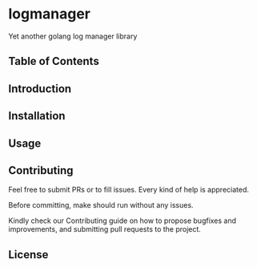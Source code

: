 # logmanager
Yet another golang log manager library

## Table of Contents

## Introduction

## Installation

## Usage

## Contributing

Feel free to submit PRs or to fill issues. Every kind of help is appreciated.

Before committing, make should run without any issues.

Kindly check our Contributing guide on how to propose bugfixes and improvements, and submitting pull requests to the project.

## License

